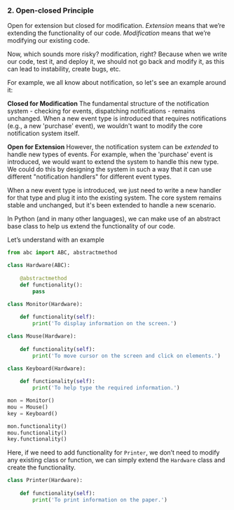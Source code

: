 ### 2. Open-closed Principle
Open for extension but closed for modification. *Extension* means that we’re extending the functionality of our code. *Modification* means that we’re modifying our existing code.

Now, which sounds more risky? modification, right? Because when we write our code, test it, and deploy it, we should not go back and modify it, as this can lead to instability, create bugs, etc.

For example, we all know about notification, so let's see an example around it:

**Closed for Modification**
The fundamental structure of the notification system - checking for events, dispatching notifications - remains unchanged. When a new event type is introduced that requires notifications (e.g., a new 'purchase' event), we wouldn't want to modify the core notification system itself.

**Open for Extension**
However, the notification system can be *extended* to handle new types of events. For example, when the 'purchase' event is introduced, we would want to extend the system to handle this new type. We could do this by designing the system in such a way that it can use different "notification handlers" for different event types. 

When a new event type is introduced, we just need to write a new handler for that type and plug it into the existing system. The core system remains stable and unchanged, but it's been extended to handle a new scenario.

In Python (and in many other languages), we can make use of an abstract base class to help us extend the functionality of our code.

Let’s understand with an example

```python
from abc import ABC, abstractmethod

class Hardware(ABC):
    
    @abstractmethod
    def functionality():
        pass

class Monitor(Hardware):
    
    def functionality(self):
        print('To display information on the screen.')

class Mouse(Hardware):
    
    def functionality(self):
        print('To move cursor on the screen and click on elements.')

class Keyboard(Hardware):
    
    def functionality(self):
        print('To help type the required information.')

mon = Monitor()
mou = Mouse()
key = Keyboard()

mon.functionality()
mou.functionality()
key.functionality()
```

Here, if we need to add functionality for `Printer`, we don’t need to modify any existing class or function, we can simply extend the `Hardware` class and create the functionality.

```python
class Printer(Hardware):
    
    def functionality(self):
        print('To print information on the paper.')
```
